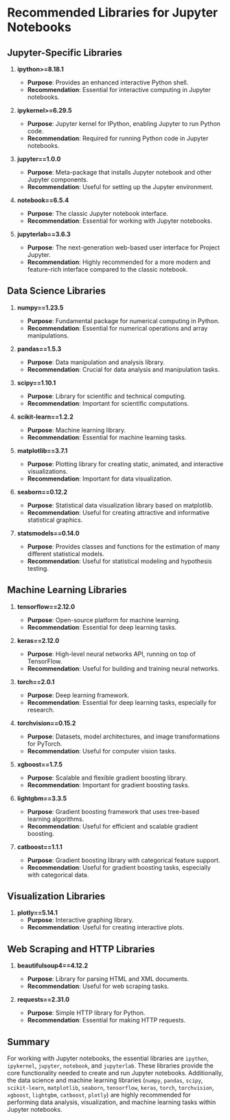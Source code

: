 
# Recommended Libraries for Jupyter Notebooks

## Jupyter-Specific Libraries

1. **ipython>=8.18.1**
   - **Purpose**: Provides an enhanced interactive Python shell.
   - **Recommendation**: Essential for interactive computing in Jupyter notebooks.

2. **ipykernel>=6.29.5**
   - **Purpose**: Jupyter kernel for IPython, enabling Jupyter to run Python code.
   - **Recommendation**: Required for running Python code in Jupyter notebooks.

3. **jupyter==1.0.0**
   - **Purpose**: Meta-package that installs Jupyter notebook and other Jupyter components.
   - **Recommendation**: Useful for setting up the Jupyter environment.

4. **notebook==6.5.4**
   - **Purpose**: The classic Jupyter notebook interface.
   - **Recommendation**: Essential for working with Jupyter notebooks.

5. **jupyterlab==3.6.3**
   - **Purpose**: The next-generation web-based user interface for Project Jupyter.
   - **Recommendation**: Highly recommended for a more modern and feature-rich interface compared to the classic notebook.

## Data Science Libraries

1. **numpy==1.23.5**
   - **Purpose**: Fundamental package for numerical computing in Python.
   - **Recommendation**: Essential for numerical operations and array manipulations.

2. **pandas==1.5.3**
   - **Purpose**: Data manipulation and analysis library.
   - **Recommendation**: Crucial for data analysis and manipulation tasks.

3. **scipy==1.10.1**
   - **Purpose**: Library for scientific and technical computing.
   - **Recommendation**: Important for scientific computations.

4. **scikit-learn==1.2.2**
   - **Purpose**: Machine learning library.
   - **Recommendation**: Essential for machine learning tasks.

5. **matplotlib==3.7.1**
   - **Purpose**: Plotting library for creating static, animated, and interactive visualizations.
   - **Recommendation**: Important for data visualization.

6. **seaborn==0.12.2**
   - **Purpose**: Statistical data visualization library based on matplotlib.
   - **Recommendation**: Useful for creating attractive and informative statistical graphics.

7. **statsmodels==0.14.0**
   - **Purpose**: Provides classes and functions for the estimation of many different statistical models.
   - **Recommendation**: Useful for statistical modeling and hypothesis testing.

## Machine Learning Libraries

1. **tensorflow==2.12.0**
   - **Purpose**: Open-source platform for machine learning.
   - **Recommendation**: Essential for deep learning tasks.

2. **keras==2.12.0**
   - **Purpose**: High-level neural networks API, running on top of TensorFlow.
   - **Recommendation**: Useful for building and training neural networks.

3. **torch==2.0.1**
   - **Purpose**: Deep learning framework.
   - **Recommendation**: Essential for deep learning tasks, especially for research.

4. **torchvision==0.15.2**
   - **Purpose**: Datasets, model architectures, and image transformations for PyTorch.
   - **Recommendation**: Useful for computer vision tasks.

5. **xgboost==1.7.5**
   - **Purpose**: Scalable and flexible gradient boosting library.
   - **Recommendation**: Important for gradient boosting tasks.

6. **lightgbm==3.3.5**
   - **Purpose**: Gradient boosting framework that uses tree-based learning algorithms.
   - **Recommendation**: Useful for efficient and scalable gradient boosting.

7. **catboost==1.1.1**
   - **Purpose**: Gradient boosting library with categorical feature support.
   - **Recommendation**: Useful for gradient boosting tasks, especially with categorical data.

## Visualization Libraries

1. **plotly==5.14.1**
   - **Purpose**: Interactive graphing library.
   - **Recommendation**: Useful for creating interactive plots.

## Web Scraping and HTTP Libraries

1. **beautifulsoup4==4.12.2**
   - **Purpose**: Library for parsing HTML and XML documents.
   - **Recommendation**: Useful for web scraping tasks.

2. **requests==2.31.0**
   - **Purpose**: Simple HTTP library for Python.
   - **Recommendation**: Essential for making HTTP requests.

## Summary

For working with Jupyter notebooks, the essential libraries are `ipython`, `ipykernel`, `jupyter`, `notebook`, and `jupyterlab`. These libraries provide the core functionality needed to create and run Jupyter notebooks. Additionally, the data science and machine learning libraries (`numpy`, `pandas`, `scipy`, `scikit-learn`, `matplotlib`, `seaborn`, `tensorflow`, `keras`, `torch`, `torchvision`, `xgboost`, `lightgbm`, `catboost`, `plotly`) are highly recommended for performing data analysis, visualization, and machine learning tasks within Jupyter notebooks.
